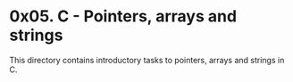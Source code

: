 # 0x05. C - Pointers, arrays and strings
This directory contains introductory tasks to pointers, arrays and strings in C.
